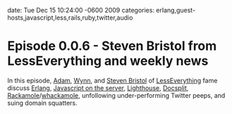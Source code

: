 date: Tue Dec 15 10:24:00 -0600 2009
categories: erlang,guest-hosts,javascript,less,rails,ruby,twitter,audio

#  Episode 0.0.6 - Steven Bristol from LessEverything and weekly news

In this episode, [Adam](http://twitter.com/adamstac), [Wynn](http://twitter.com/pengwynn), and [Steven Bristol](http://twitter.com/stevenbristol) of [LessEverything](http://lesseverything.com) fame discuss [Erlang](http://thechangelog.com/post/270600791/otp-kickoff-kick-off-a-new-erlang-otp-project), [Javascript on the server](http://thechangelog.com/post/265338825/picard-a-micro-framekwork-for-node-js), [Lighthouse](http://thechangelog.com/post/272944314/fresnel-a-console-app-to-manage-lighthouse), [Docsplit](http://thechangelog.com/post/273398559/docsplit-break-apart-documents-into-images-text), [Rackamole](http://thechangelog.com/post/273051493/rackamole-track-user-interactions-with-your-web-site)/[whackamole](http://thechangelog.com/post/273052279/wackamole-reporting-on-the-gathered-rackamole-data), unfollowing under-performing Twitter peeps, and suing domain squatters.

<script src="http://www.buzzsprout.com/105/1935-episode-0-0-6-steven-bristol-from-lesseverything-and-weekly-news.js?player=small" type="text/javascript" charset="utf-8"></script>
